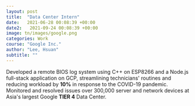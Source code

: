 ```yaml
---
layout: post
title:  "Data Center Intern"
date:   2021-06-28 00:08:39 +00:00
date2:   2021-09-24 00:08:39 +00:00
image: tn/images/google.png
categories: Work 
course: "Google Inc."
author: "Lee, Hsuan"
subtitle: ""
---
```

Developed a remote BIOS log system using C++ on ESP8266 and a Node.js full-stack application on GCP, streamlining technicians' routines and reducing workload by **10%** in response to the COVID-19 pandemic.
Monitored and resolved issues over 300,000 server and network devices at Asia's largest Google **TIER 4** Data Center.